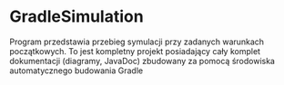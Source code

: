 # GradleSimulation
Program przedstawia przebieg symulacji przy zadanych warunkach początkowych. To jest kompletny projekt posiadający cały komplet dokumentacji (diagramy, JavaDoc) zbudowany za pomocą środowiska automatycznego budowania Gradle
